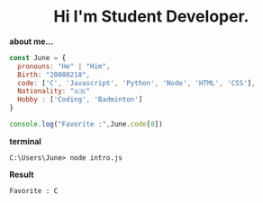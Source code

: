 <h1 align="center">Hi I'm Student Developer.</h1>

**about me...**
```js
const June = {
  pronouns: "He" | "Him",
  Birth: "20080218",
  code: ['C', 'Javascript', 'Python', 'Node', 'HTML', 'CSS'],
  Nationality: "🇰🇷"
  Hobby : ['Coding', 'Badminton']
}

console.log("Favorite :",June.code[0])
```
**terminal**
```terminal
C:\Users\June> node intro.js
```
**Result**
```
Favorite : C
```
